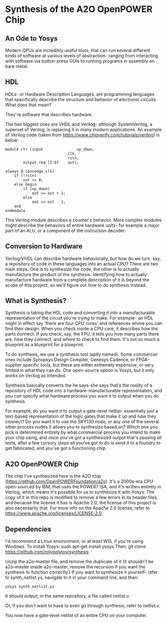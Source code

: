 # Synthesis of the A2O OpenPOWER Chip
## An Ode to Yosys

Modern CPUs are incredibly useful tools, that can run several different kinds of software at various levels of abstraction- ranging from interacting with software via button-press GUIs to running programs in assembly on bare metal. 

## HDL
HDLs- or Hardware Description Languages, are programming languages that specifically describe the structure and behavior of electronic circuits. What does that mean?

They're software that describes hardware.

The two biggest ones are VHDL and Verilog- although SystemVerilog, a superset of Verilog, is replacing it in many modern applications. An example of Verilog code (taken from https://www.chipverify.com/tutorials/verilog) is below:


    module ctr (input  				up_down,
								clk,
								rstn,
            output reg [2:0] 	out);

	always @ (posedge clk)
		if (!rstn)
			out <= 0;
		else begin
			if (up_down)
				out <= out + 1;
			else
				out <= out - 1;
		end
    endmodule

This Verilog module describes a counter's behavior. More complex modules might describe the behaviors of entire hardware units- for example a major part of an ALU, or a component of the instruction decoder. 

## Conversion to Hardware
Verilog/VHDL can describe hardware behaviorally, but how do we turn, say, a repository of code in these languages into an actual CPU?
There are two main steps. One is to synthesize the code, the other is to actually manufacture the product of the synthesis.
Identifying how to actually manufacture hardware from a complete description of it is beyond the scope of this project, so we'll figure out how to do synthesis instead.

## What is Synthesis?
Synthesis is taking the HDL code and converting it into a manufacturable representation of the circuit you're trying to make.
For example- an HDL might in effect say 'there are four CPU cores' and references where you can find their design. When you check inside a CPU core, it describes how the parts connect. If you check, say, the FPU, it tells you how many parts there are, how they connect, and where to check to find them. It's not so much a blueprint as a blueprint for a blueprint. 

To do synthesis, we use a synthesis tool (aptly named). Some commercial ones include Synopsys Design Compiler, Genesys Cadence, or FPGA-supplier specific tools, but these are either extremely expensive, or very limited in what they can do. One open-source option is Yosys, but it only works on Verilog as intended.

Synthesis basically converts the he says-she says that's the reality of a repository of HDL code into a hardware-manufacturable representation, and you can specify what hardware process you want it to output when you do synthesis. 

For example, do you want it to output a gate-level netlist- essentially just a text-based representation of the logic gates that make it up and how they connect? Do you want it to use the SKY130 node, or any one of the several other process nodes it allows you to synthesize based on? Which one you pick is determined entirely by what commercial process you intend to make your chip using, and once you've got a synthesized output that's passing all tests, after a few cursory steps all you've got to do is send it to a foundry to get fabricated, and you've got a functioning chip.

## A2O OpenPOWER Chip
The chip I've synthesized here is the A2O chip (https://github.com/OpenPOWERFoundation/a2o).  It's a 2000s-era CPU open-sourced by IBM, that uses the POWER7 ISA, and it's written entirely in Verilog, which means it's possible for us to synthesize it with Yosys. The copy of it in this repo is modified to remove a few errors in its header files, and because the license it has is Apache 2.0, the license of this project is also necessarily that. For more info on the Apache 2.0 license, refer to https://www.apache.org/licenses/LICENSE-2.0.

## Dependencies
I'd recommend a Linux environment, or at least WSL if you're using Windows.
To install Yosys:
	sudo apt-get install yosys
Then:
	git clone https://github.com/rolypolytoy/synthesis

Unzip the a2o-master file, and remove the duplicate of it (it shouldn't be a2o-master inside a2o-master, remove the recursion if you want the synthesis to function correctly.) If you want to synthesize it yourself- refer to synth_netlist.ys, navigate to it in your command line, and then:

	yosys synth_netlist.ys

It should output, in the same repository, a file called netlist.v.


Or, if you don't want to have to even go through synthesis, refer to netlist.v.

You now have a gate-level netlist of an entire CPU on your computer. 
